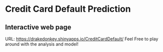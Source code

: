 # Credit Card Default Prediction

## Interactive web page

URL: 
https://drakedonkey.shinyapps.io/CreditCardDefault/
Feel Free to play around with the analysis and model!
